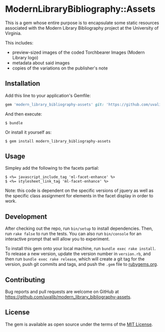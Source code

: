 # ModernLibraryBibliography::Assets

This is a gem whose entire purpose is to encapsulate some static resources associated with the 
Modern Library Bibliography project at the University of Virginia.

This includes:
- preview-sized images of the coded Torchbearer Images (Modern Library logo)
- metadata about said images
- copies of the variations on the publisher's note


## Installation

Add this line to your application's Gemfile:

```ruby
gem 'modern_library_bibliography-assets' git: 'https://github.com/uvalib/'
```

And then execute:

    $ bundle

Or install it yourself as:

    $ gem install modern_library_bibliography-assets

## Usage

Simpley add the following to the facets partial:

    $ <%= javascript_include_tag 'ml-facet-enhance' %>
    $ <%= stylesheet_link_tag 'ml-facet-enhance' %>
    
Note: this code is dependent on the specific versions of jquery as well as the specific class assignment for elements 
in the facet display in order to work.

## Development

After checking out the repo, run `bin/setup` to install dependencies. Then, run `rake false` to run the tests. You can also run `bin/console` for an interactive prompt that will allow you to experiment.

To install this gem onto your local machine, run `bundle exec rake install`. To release a new version, update the version number in `version.rb`, and then run `bundle exec rake release`, which will create a git tag for the version, push git commits and tags, and push the `.gem` file to [rubygems.org](https://rubygems.org).

## Contributing

Bug reports and pull requests are welcome on GitHub at https://github.com/uvalib/modern_library_bibliography-assets.


## License

The gem is available as open source under the terms of the [MIT License](http://opensource.org/licenses/MIT).


